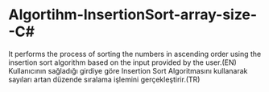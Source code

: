 # Algortihm-InsertionSort-array-size--C#
It performs the process of sorting the numbers in ascending order using the insertion sort algorithm based on the input provided by the user.(EN)
Kullanıcının sağladığı girdiye göre Insertion Sort Algoritmasını kullanarak sayıları artan düzende sıralama işlemini gerçekleştirir.(TR)

